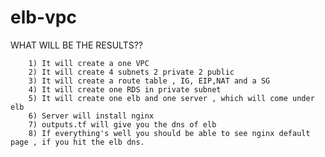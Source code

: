 # elb-vpc
 WHAT WILL BE THE RESULTS??
        
        1) It will create a one VPC
        2) It will create 4 subnets 2 private 2 public
        3) It will create a route table , IG, EIP,NAT and a SG 
        4) It will create one RDS in private subnet
        5) It will create one elb and one server , which will come under elb
        6) Server will install nginx
        7) outputs.tf will give you the dns of elb
        8) If everything's well you should be able to see nginx default page , if you hit the elb dns.
